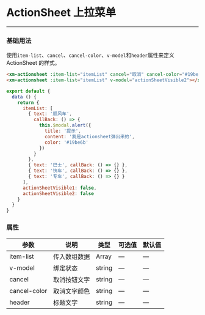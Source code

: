 # ActionSheet 上拉菜单
----
### 基础用法
 使用```item-list```、```cancel```、```cancel-color```、```v-model```和```header```属性来定义 ActionSheet 的样式。
``` html
<xm-actionsheet :item-list="itemList" cancel="取消" cancel-color="#19be6b" v-model="actionSheetVisible1" header="这里是个标题"></xm-actionsheet>
<xm-actionsheet :item-list="itemList" v-model="actionSheetVisible2"></xm-actionsheet>
```

```js
export default {
  data () {
    return {
      itemList: [
        { text: '顺风车',
          callBack: () => {
            this.$modal.alert({
              title: '提示',
              content: '我是actionsheet弹出来的',
              color: '#19be6b'
            })
          }
        },
        { text: '巴士', callBack: () => {} },
        { text: '快车', callBack: () => {} },
        { text: '专车', callBack: () => {} }
      ],
      actionSheetVisible1: false,
      actionSheetVisible2: false
    }
  }
}
```

### 属性
| 参数      | 说明    | 类型      | 可选值       | 默认值   |
|---------- |-------- |---------- |-------------  |-------- |
| item-list  | 传入数组数据   | Array    |  —  |     —    |
| v-model    | 绑定状态   | string  | — |  —   |
| cancel     | 取消按钮文字   | string    |  —|   —    |
| cancel-color | 取消文字颜色   | string  |   — |  —   |
| header     | 标题文字   | string  | — |  —   |


